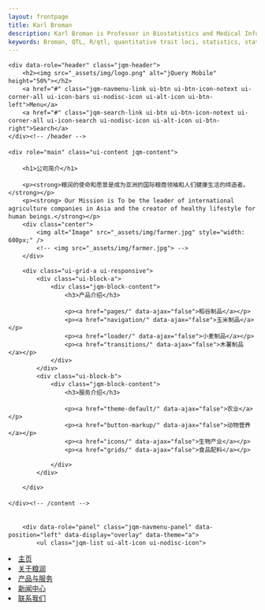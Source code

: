 ```yaml
---
layout: frontpage
title: Karl Broman
description: Karl Broman is Professor in Biostatistics and Medical Informatics at University of Wisconsin - Madison; research in statistical genetics
keywords: Broman, QTL, R/qtl, quantitative trait loci, statistics, statistical genetics, recombination
---
```


<!DOCTYPE html>
<html>
<head>
	<meta charset="utf-8">
	<meta name="viewport" content="width=device-width, initial-scale=1">
	<title>LongRun</title>
	<link rel="shortcut icon" href="favicon.ico">
	<link rel="stylesheet" href="css/themes/default/jquery.mobile-1.4.5.min.css">
	<link rel="stylesheet" href="_assets/css/jqm-demos.css">
    <link rel="stylesheet" href="http://fonts.googleapis.com/css?family=Open+Sans:300,400,700">
	<script src="js/jquery.js"></script>
	<script src="_assets/js/index.js"></script>
	<script src="js/jquery.mobile-1.4.5.min.js"></script>
</head>
<body>
<div data-role="page" class="jqm-demos jqm-home">

	<div data-role="header" class="jqm-header">
		<h2><img src="_assets/img/logo.png" alt="jQuery Mobile" height="50%"></h2>
		<a href="#" class="jqm-navmenu-link ui-btn ui-btn-icon-notext ui-corner-all ui-icon-bars ui-nodisc-icon ui-alt-icon ui-btn-left">Menu</a>
		<a href="#" class="jqm-search-link ui-btn ui-btn-icon-notext ui-corner-all ui-icon-search ui-nodisc-icon ui-alt-icon ui-btn-right">Search</a>
	</div><!-- /header -->

	<div role="main" class="ui-content jqm-content">

		<h1>公司简介</h1>

		<p><strong>粮润的使命和愿景是成为亚洲的国际粮商领袖和人们健康生活的缔造者。</strong></p>
		<p><strong> Our Mission is To be the leader of international agriculture companies in Asia and the creator of healthy lifestyle for human beings.</strong></p>
		<div class="center">
			<img alt="Image" src="_assets/img/farmer.jpg" style="width: 600px;" />
			<!-- <img src="_assets/img/farmer.jpg"> -->
		</div>

<!-- 		<p>New to jQuery Mobile? Get started by reading this <a href="intro/" data-ajax="false">introduction</a>. For technical info, visit the <a href="http://api.jquerymobile.com" title="jQuery Mobile API documentation" target="_blank">API documentation</a>. Downloads and info about the project can be found on <a href="http://jquerymobile.com" title="jQuery Mobile web site" target="_blank">jquerymobile.com</a>.</p> -->

        <div class="ui-grid-a ui-responsive">
        	<div class="ui-block-a">
        		<div class="jqm-block-content">
        			<h3>产品介绍</h3>

        			<p><a href="pages/" data-ajax="false">稻谷制品</a></p>
        			<p><a href="navigation/" data-ajax="false">玉米制品</a></p>
        			<p><a href="loader/" data-ajax="false">小麦制品</a></p>
        			<p><a href="transitions/" data-ajax="false">木薯制品</a></p>
        		</div>
        	</div>
        	<div class="ui-block-b">
        		<div class="jqm-block-content">
        			<h3>服务介绍</h3>

        			<p><a href="theme-default/" data-ajax="false">农业</a></p>
        			<p><a href="button-markup/" data-ajax="false">动物营养</a></p>
        			<p><a href="icons/" data-ajax="false">生物产业</a></p>
        			<p><a href="grids/" data-ajax="false">食品配料</a></p>
 <!--        			<p><a href="../body-bar-classes/" data-ajax="false">Body and bar classes</a></p> -->
        		</div>
        	</div>        	
<!--         	<div class="ui-block-a">
        		<div class="jqm-block-content">
        			<h3>Widgets</h3>

        			<p><a href="toolbar/" data-ajax="false">Toolbar</a>, <a href="navbar/" data-ajax="false">Navbar</a></p>
        			<p><a href="tabs/" data-ajax="false">Tabs</a>, <a href="panel/" data-ajax="false">Panel</a>, <a href="popup/" data-ajax="false">Popup</a></p>
        			<p><a href="listview/" data-ajax="false">Listview</a></p>
        			<p><a href="collapsible/" data-ajax="false">Collapsible</a>, <a href="collapsibleset/" data-ajax="false">Collapsible set</a></p>
        			<p><a href="table-reflow/" data-ajax="false">Table Reflow</a>, <a href="table-column-toggle/" data-ajax="false">Table Column Toggle</a></p>
        			<p><a href="filterable/" data-ajax="false">Filterable</a></p>
        		</div>
        	</div>
        	<div class="ui-block-b">
        		<div class="jqm-block-content">
        			<h3>Form widgets</h3>

        			<p><a href="checkboxradio-checkbox/" data-ajax="false">Checkboxes</a>, <a href="checkboxradio-radio/" data-ajax="false">Radio buttons</a></p>
        			<p><a href="selectmenu/" data-ajax="false">Selectmenu</a>, <a href="selectmenu-custom/" data-ajax="false">Custom menu</a></p>
        			<p><a href="flipswitch/" data-ajax="false">Flipswitch</a></p>
        			<p><a href="slider/" data-ajax="false">Slider</a>, <a href="rangeslider/" data-ajax="false">Rangeslider</a></p>
        			<p><a href="button/" data-ajax="false">Input button</a></p>
        			<p><a href="controlgroup/" data-ajax="false">Controlgroup</a></p>
        		</div>
        	</div> -->
        </div>

	</div><!-- /content -->

	
	    <div data-role="panel" class="jqm-navmenu-panel" data-position="left" data-display="overlay" data-theme="a">
	    	<ul class="jqm-list ui-alt-icon ui-nodisc-icon">
<li data-filtertext="demos note" data-icon="home"><a href=".././">主页</a></li>
<li data-filtertext="demos note" data-icon="home"><a href=".././">关于粮润</a></li>
<li data-filtertext="demos note" data-icon="home"><a href=".././">产品与服务</a></li>
<li data-filtertext="demos note" data-icon="home"><a href="http://www.moa.gov.cn/">新闻中心</a></li>
<li data-filtertext="demos note" data-icon="home"><a href=".././">联系我们</a></li>
			</ul>
		</div>
	</div><!-- /panel -->


</div><!-- /page -->

</body>
</html>

